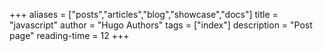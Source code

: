 +++
aliases = ["posts","articles","blog","showcase","docs"]
title = "javascript"
author = "Hugo Authors"
tags = ["index"]
description = "Post page"
reading-time = 12
+++
